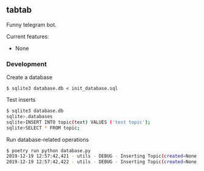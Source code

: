 ## tabtab

Funny telegram bot.

Current features:

* None

### Development

Create a database

```
$ sqlite3 database.db < init_database.sql
```

Test inserts

```bash
$ sqlite3 database.db
sqlite>.databases
sqlite>INSERT INTO topic(text) VALUES ('test topic');
sqlite>SELECT * FROM topic;
```

Run database-related operations

```bash
$ poetry run python database.py
2019-12-19 12:57:42,421 - utils - DEBUG - Inserting Topic(created=None, text='Test topic 1')...
2019-12-19 12:57:42,422 - utils - DEBUG - Inserting Topic(created=None, text='Test topic 2')...
```
